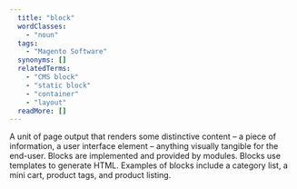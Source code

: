 ```yaml
---
  title: "block"
  wordClasses: 
    - "noun"
  tags: 
    - "Magento Software"
  synonyms: []
  relatedTerms: 
    - "CMS block"
    - "static block"
    - "container"
    - "layout"
  readMore: []
---
```

A unit of page output that renders some distinctive content – a piece of information, a user interface element – anything visually tangible for the end-user. Blocks are implemented and provided by modules. Blocks use templates to generate HTML. Examples of blocks include a category list, a mini cart, product tags, and product listing.
